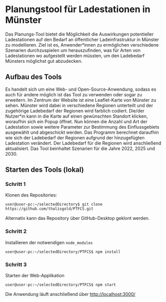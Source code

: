 # Planungstool für Ladestationen in Münster

Das Planungs-Tool  bietet die Möglichkeit die Auswirkungen potentieller
Ladestationen auf den Bedarf an öffentlicher Ladeinfrastruktur in Münster zu modellieren. Ziel ist es,
Anwender*innen zu ermöglichen verschiedene Szenarien durchzuspielen um herauszufinden, was für
Arten von Ladestationen wo aufgestellt werden müssten, um den Ladebedarf Münsters möglichst gut
abzudecken.

## Aufbau des Tools
Es handelt sich um eine Web- und Open-Source-Anwendung, sodass es auch für
andere möglich ist das Tool zu verwenden oder sogar zu erweitern. Im Zentrum der Website ist
eine Leaflet-Karte von Münster zu sehen. Münster wird dabei in verschiedene Regionen
unterteilt und der zugehörige Ladebedarf der Regionen wird farblich codiert. Die/der Nutzer*in kann in die
Karte auf einen gewünschten Standort klicken, woraufhin sich ein Popup öffnet. Nun können die
Anzahl und Art der Ladestation sowie weitere Parameter zur Bestimmung des Einflussgebiets ausgewählt und abgeschickt werden. Das Programm berechnet
daraufhin wie sich der Ladebedarf der Regionen aufgrund der hinzugefügten Ladestation verändert.
Der Ladebedarf für die Regionen wird anschließend aktualisiert.
Das Tool beinhaltet Szenarien für die Jahre 2022, 2025 und 2030.

## Starten des Tools (lokal)
### Schritt 1
Klonen des Repositories:
```console
user@user-pc:~/selectedDirectory$ git clone https://github.com/thalisgold/PTFCS.git
```
Alternativ kann das Repository über GitHub-Desktop geklont werden.

### Schritt 2
Installieren der notwendigen ```node_modules```
```console
user@user-pc:~/selectedDirectory/PTFCS$ npm install
```

### Schritt 3
Starten der Web-Applikation
```console
user@user-pc:~/selectedDirectory/PTFCS$ npm start
```
Die Anwendung läuft anschließend über [http://localhost:3000/](http://localhost:3000/)
